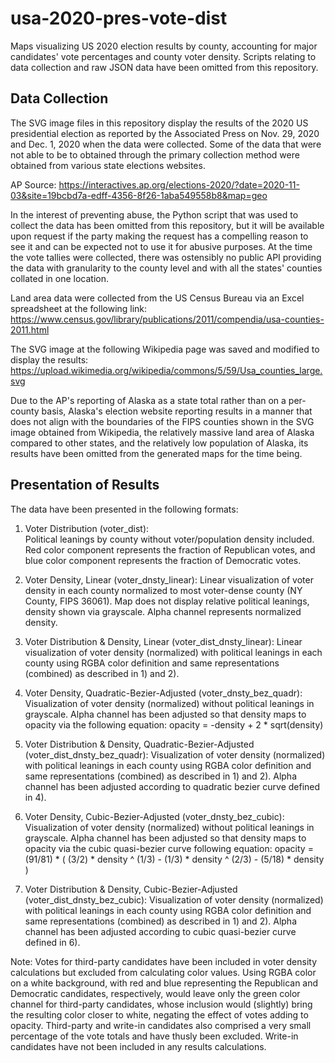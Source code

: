 # usa-2020-pres-vote-dist
Maps visualizing US 2020 election results by county, accounting for major candidates' vote percentages and county voter density.
Scripts relating to data collection and raw JSON data have been omitted from this repository.


## Data Collection ##

The SVG image files in this repository display the results of the 2020 US presidential election as reported by the Associated Press 
on Nov. 29, 2020 and Dec. 1, 2020 when the data were collected.  Some of the data that were not able to be to obtained through the primary
collection method were obtained from various state elections websites.

AP Source:
https://interactives.ap.org/elections-2020/?date=2020-11-03&site=19bcbd7a-edff-4356-8f26-1aba549558b8&map=geo

In the interest of preventing abuse, the Python script that was used to collect the data has been omitted from this repository, but it
will be available upon request if the party making the request has a compelling reason to see it and can be expected not to use it for
abusive purposes.  At the time the vote tallies were collected, there was ostensibly no public API providing the data with granularity
to the county level and with all the states' counties collated in one location.

Land area data were collected from the US Census Bureau via an Excel spreadsheet at the following link:
https://www.census.gov/library/publications/2011/compendia/usa-counties-2011.html

The SVG image at the following Wikipedia page was saved and modified to display the results:
https://upload.wikimedia.org/wikipedia/commons/5/59/Usa_counties_large.svg

Due to the AP's reporting of Alaska as a state total rather than on a per-county basis, Alaska's election website reporting results in
a manner that does not align with the boundaries of the FIPS counties shown in the SVG image obtained from Wikipedia, the relatively 
massive land area of Alaska compared to other states, and the relatively low population of Alaska, its results have been omitted from
the generated maps for the time being.


## Presentation of Results ##

The data have been presented in the following formats:

1) Voter Distribution (voter_dist):  
    Political leanings by county without voter/population density included.  Red color component represents the fraction of 
    Republican votes, and blue color component represents the fraction of Democratic votes.
    
2) Voter Density, Linear (voter_dnsty_linear): 
    Linear visualization of voter density in each county normalized to most voter-dense county (NY County, FIPS 36061).
    Map does not display relative political leanings, density shown via grayscale. Alpha channel represents normalized density.

3) Voter Distribution & Density, Linear (voter_dist_dnsty_linear): 
    Linear visualization of voter density (normalized) with political leanings in each county using RGBA color definition and
    same representations (combined) as described in 1) and 2).

4) Voter Density, Quadratic-Bezier-Adjusted (voter_dnsty_bez_quadr):
    Visualization of voter density (normalized) without political leanings in grayscale.  Alpha channel has been adjusted 
    so that density maps to opacity via the following equation: opacity = -density + 2 * sqrt(density)

5) Voter Distribution & Density, Quadratic-Bezier-Adjusted (voter_dist_dnsty_bez_quadr):
    Visualization of voter density (normalized) with political leanings in each county using RGBA color definition and
    same representations (combined) as described in 1) and 2).  Alpha channel has been adjusted according to quadratic bezier
    curve defined in 4).

6) Voter Density, Cubic-Bezier-Adjusted (voter_dnsty_bez_cubic):
    Visualization of voter density (normalized) without political leanings in grayscale.  Alpha channel has been adjusted 
    so that density maps to opacity via the cubic quasi-bezier curve following equation: 
    opacity = (91/81) * ( (3/2) * density ^ (1/3) - (1/3) * density ^ (2/3) - (5/18) * density )
 
7) Voter Distribution & Density, Cubic-Bezier-Adjusted (voter_dist_dnsty_bez_cubic):
    Visualization of voter density (normalized) with political leanings in each county using RGBA color definition and
    same representations (combined) as described in 1) and 2).  Alpha channel has been adjusted according to cubic 
    quasi-bezier curve defined in 6).


Note: Votes for third-party candidates have been included in voter density calculations but excluded from calculating color
values.  Using RGBA color on a white background, with red and blue representing the Republican and Democratic candidates,
respectively, would leave only the green color channel for third-party candidates, whose inclusion would (slightly) bring
the resulting color closer to white, negating the effect of votes adding to opacity.  Third-party and write-in candidates
also comprised a very small percentage of the vote totals and have thusly been excluded.  Write-in candidates have not been
included in any results calculations.
    

